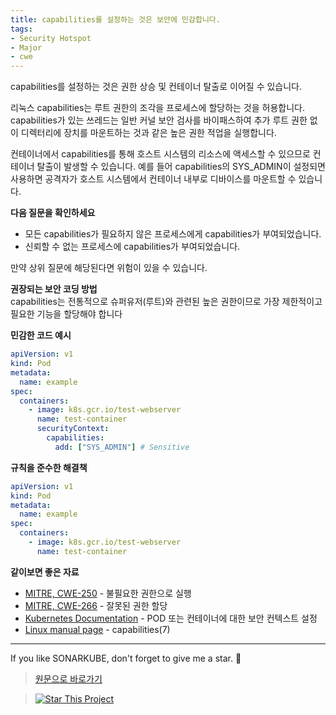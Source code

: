 ```yaml
---
title: capabilities를 설정하는 것은 보안에 민감합니다.
tags:
- Security Hotspot
- Major
- cwe
---
```

capabilities를 설정하는 것은 권한 상승 및 컨테이너 탈출로 이어질 수 있습니다.

리눅스 capabilities는 루트 권한의 조각을 프로세스에 할당하는 것을 허용합니다. capabilities가 있는 쓰레드는 일반 커널 보안 검사를 바이패스하여 추가 루트 권한 없이 디렉터리에 장치를 마운트하는 것과 같은 높은 권한 적업을 실행합니다.

컨테이너에서 capabilities를 통해 호스트 시스템의 리소스에 액세스할 수 있으므로 컨테이너 탈출이 발생할 수 있습니다. 예를 들어 capabilities의 SYS_ADMIN이 설정되면 사용하면 공격자가 호스트 시스템에서 컨테이너 내부로 디바이스를 마운트할 수 있습니다.


**다음 질문을 확인하세요**

- 모든 capabilities가 필요하지 않은 프로세스에게 capabilities가 부여되었습니다.
- 신뢰할 수 없는 프로세스에 capabilities가 부여되었습니다.

만약 상위 질문에 해당된다면 위험이 있을 수 있습니다.

**권장되는 보안 코딩 방법**  
capabilities는 전통적으로 슈퍼유저(루트)와 관련된 높은 권한이므로 가장 제한적이고 필요한 기능을 할당해야 합니다

**민감한 코드 예시**
```yaml
apiVersion: v1
kind: Pod
metadata:
  name: example
spec:
  containers:
    - image: k8s.gcr.io/test-webserver
      name: test-container
      securityContext:
        capabilities:
          add: ["SYS_ADMIN"] # Sensitive
```
**규칙을 준수한 해결책**
```yaml
apiVersion: v1
kind: Pod
metadata:
  name: example
spec:
  containers:
    - image: k8s.gcr.io/test-webserver
      name: test-container
```
**같이보면 좋은 자료**
- [MITRE, CWE-250](https://cwe.mitre.org/data/definitions/250) - 불필요한 권한으로 실행
- [MITRE, CWE-266](https://cwe.mitre.org/data/definitions/266) - 잘못된 권한 할당
- [Kubernetes Documentation](https://kubernetes.io/docs/tasks/configure-pod-container/security-context/) - POD 또는 컨테이너에 대한 보안 컨텍스트 설정
- [Linux manual page](https://man7.org/linux/man-pages/man7/capabilities.7.html) - capabilities(7)

---

If you like SONARKUBE, don't forget to give me a star. :star2:

> [원문으로 바로가기](https://rules.sonarsource.com/kubernetes/RSPEC-5849)

> [![Star This Project](https://img.shields.io/github/stars/kantabile/sonarkube.svg?label=Stars&style=social)](https://github.com/kantabile/sonarkube)